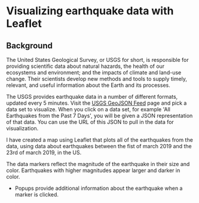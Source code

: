 # Visualizing earthquake data with Leaflet

## Background


The United States Geological Survey, or USGS for short, is responsible for providing scientific data about natural hazards, the health of our ecosystems and environment; and the impacts of climate and land-use change. Their scientists develop new methods and tools to supply timely, relevant, and useful information about the Earth and its processes. 

   The USGS provides earthquake data in a number of different formats, updated every 5 minutes. Visit the [USGS GeoJSON Feed](http://earthquake.usgs.gov/earthquakes/feed/v1.0/geojson.php) page and pick a data set to visualize. When you click on a data set, for example 'All Earthquakes from the Past 7 Days', you will be given a JSON representation of that data. You can use the URL of this JSON to pull in the data for visualization.

  I have created a map using Leaflet that plots all of the earthquakes from the data, using data about earthquakes between the fist of march 2019 and the 23rd of march 2019, in the US.

   The data markers reflect the magnitude of the earthquake in their size and color. Earthquakes with higher magnitudes appear larger and darker in color.

   * Popups provide additional information about the earthquake when a marker is clicked.

   
